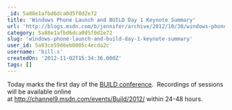 ```yaml
---
_id: 5a88e1afbd6dca0d5f0d2e72
title: 'Windows Phone Launch and BUILD Day 1 Keynote Summary'
url: 'http://blogs.msdn.com/b/jennifer/archive/2012/10/30/windows-phone-launch-and-build-day-1-keynote-summary.aspx'
category: 5a88e1afbd6dca0d5f0d2e72
slug: 'windows-phone-launch-and-build-day-1-keynote-summary'
user_id: 5a83ce59d6eb0005c4ecda2c
username: 'bill-s'
createdOn: '2012-11-02T15:34:36.000Z'
tags: []
---
```


Today marks the first day of the <a href="http://buildwindows.com/">BUILD conference</a>.  Recordings of sessions will be available online at <a title="http://channel9.msdn.com/events/Build/2012/" href="http://channel9.msdn.com/events/Build/2012/">http://channel9.msdn.com/events/Build/2012/</a> within 24-48 hours.
